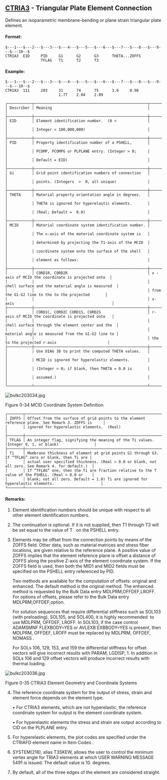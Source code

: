## [CTRIA3](https://help.hexagonmi.com/bundle/MSC_Nastran_2022.4/page/Nastran_Combined_Book/qrg/bulkc2/TOC.CTRIA3.xhtml) - Triangular Plate Element Connection

Defines an isoparametric membrane-bending or plane strain triangular plate element.

#### Format:

```nastran
$---1---$---2---$---3---$---4---$---5---$---6---$---7---$---8---$---9---$---10--$
CTRIA3  EID     PID     G1      G2      G3      THETA...ZOFFS                   
                TFLAG   T1      T2      T3                                      
```
#### Example:

```nastran
$---1---$---2---$---3---$---4---$---5---$---6---$---7---$---8---$---9---$---10--$
CTRIA3  111     203     31      74      75      3.0     0.98                    
                        1.77    2.04    2.09                                    
```
```text
┌───────────┬───────────────────────────────────────────────────┬───────────────────────────────────────────────────┐
│ Describer │ Meaning                                           │                                                   │
├───────────┼───────────────────────────────────────────────────┼───────────────────────────────────────────────────┤
│ EID       │ Element identification number.  (0 <              │                                                   │
│           │ Integer < 100,000,000)                            │                                                   │
├───────────┼───────────────────────────────────────────────────┼───────────────────────────────────────────────────┤
│ PID       │ Property identification number of a PSHELL,       │                                                   │
│           │ PCOMP, PCOMPG or PLPLANE entry. (Integer > 0;     │                                                   │
│           │ Default = EID)                                    │                                                   │
├───────────┼───────────────────────────────────────────────────┼───────────────────────────────────────────────────┤
│ Gi        │ Grid point identification numbers of connection   │                                                   │
│           │ points. (Integers  >  0, all unique)              │                                                   │
├───────────┼───────────────────────────────────────────────────┼───────────────────────────────────────────────────┤
│ THETA     │ Material property orientation angle in degrees.   │                                                   │
│           │ THETA is ignored for hyperelastic elements.       │                                                   │
│           │ (Real; Default =  0.0)                            │                                                   │
├───────────┼───────────────────────────────────────────────────┼───────────────────────────────────────────────────┤
│ MCID      │ Material coordinate system identification number. │                                                   │
│           │ The x-axis of the material coordinate system is   │                                                   │
│           │ determined by projecting the T1-axis of the MCID  │                                                   │
│           │ coordinate system onto the surface of the shell   │                                                   │
│           │ element as follows:                               │                                                   │
├───────────┼───────────────────────────────────────────────────┼───────────────────────────────────────────────────┤
│           │ CORD1R, CORD2R                                    │ x -axis of MCID the coordinate is projected onto  │
│           │                                                   │ shell surface and the material angle is measured  │
│           │                                                   │ from the G1-G2 line to the to the projected       │
│           │                                                   │ x-axis                                            │
├───────────┼───────────────────────────────────────────────────┼───────────────────────────────────────────────────┤
│           │ CORD1C, CORD2C CORD1S, CORD2S                     │ r-axis of MCID the coordinate is projected onto   │
│           │                                                   │ shell surface through the element center and the  │
│           │                                                   │ material angle is measured from the G1-G2 line to │
│           │                                                   │ the to the projected r-axis                       │
├───────────┼───────────────────────────────────────────────────┼───────────────────────────────────────────────────┤
│           │ Use DIAG 38 to print the computed THETA values.   │                                                   │
│           │ MCID is ignored for hyperelastic elements.        │                                                   │
│           │ (Integer > 0; if blank, then THETA = 0.0 is       │                                                   │
│           │ assumed.)                                         │                                                   │
└───────────┴───────────────────────────────────────────────────┴───────────────────────────────────────────────────┘
```
![bulkc203034.jpg](https://help-be.hexagonmi.com/bundle/MSC_Nastran_2022.4/page/Nastran_Combined_Book/qrg/bulkc2/../../../assets/bulkc203034.jpg?_LANG=enus)

Figure 0-34   MCID Coordinate System Definition

```text
┌───────┬───────────────────────────────────────────────────────────────────────────────────────────────────┐
│ ZOFFS │ Offset from the surface of grid points to the element reference plane. See Remark 3. ZOFFS is     │
│       │ ignored for hyperelastic elements.  (Real)                                                        │
├───────┼───────────────────────────────────────────────────────────────────────────────────────────────────┤
│ TFLAG │ An integer flag, signifying the meaning of the Ti values. (Integer 0, 1, or blank)                │
├───────┼───────────────────────────────────────────────────────────────────────────────────────────────────┤
│ Ti    │ Membrane thickness of element at grid points G1 through G3. If “TFLAG” zero or blank, then Ti are │
│       │ actual user specified thickness. (Real > 0.0 or blank, not all zero. See Remark 4. for default.)  │
│       │ If “TFLAG” one, then the Ti are fraction relative to the T value of the PSHELL. (Real > 0.0 or    │
│       │ blank; not all zero. Default = 1.0) Ti are ignored for hyperelastic elements.                     │
└───────┴───────────────────────────────────────────────────────────────────────────────────────────────────┘
```
#### Remarks:

1. Element identification numbers should be unique with respect to all other element identification numbers.

2. The continuation is optional. If it is not supplied, then T1 through T3 will be set equal to the value of T   on the PSHELL entry.

3. Elements may be offset from the connection points by means of the ZOFFS field. Other data, such as material matrices and stress fiber locations, are given relative to the reference plane. A positive value of ZOFFS implies that the element reference plane is offset a distance of ZOFFS along the positive Z-axis of the element coordinate system. If the ZOFFS field is used, then both the MID1 and MID2 fields must be specified on the PSHELL entry referenced by PID.

     Two methods are available for the computation of offsets: original and enhanced. The default method is the original method. The enhanced method is requested by the Bulk Data entry MDLPRM,OFFDEF,LROFF. For options of offsets, please refer to the Bulk Data entry MDLPRM,OFFDEF,option.

     For solution sequences that require differential stiffness such as SOL103 (with preloading), SOL105, and SOL400,  it is highly recommended  to use MDLPRM, OFFDEF, LROFF. In SOL103, if the case control ADAMSMNF FLEXBODY=YES or AVLEXB EXBBODY=YES is present, then MDLPRM, OFFDEF, LROFF must be replaced by  MDLPRM, OFFDEF, NOMASS .

     For SOLs 106, 129, 153, and 159 the differential stiffness for offset vectors will give incorrect results with PARAM, LGDISP, 1. In addition in SOLs 106 and 129 offset vectors will produce incorrect results with thermal loading.

![bulkc203036.jpg](https://help-be.hexagonmi.com/bundle/MSC_Nastran_2022.4/page/Nastran_Combined_Book/qrg/bulkc2/../../../assets/bulkc203036.jpg?_LANG=enus)

Figure 0-35 CTRIA3 Element Geometry and Coordinate Systems

4. The reference coordinate system for the output of stress, strain and element force depends on the element type.

     • For CTRIA3 elements, which are not hyperelastic, the reference coordinate system for output is the element coordinate system.

     • For hyperelastic elements the stress and strain are output according to CID on the PLPLANE entry.

5. For hyperelastic elements, the plot codes are specified under the CTRIAFD element name in  Item Codes .

6. SYSTEM(218), alias T3SKEW, allows the user to control the minimum vertex angle for TRIA3 elements at which USER WARNING MESSAGE 5491 is issued. The default value is 10. degrees.

7. By default, all of the three edges of the element are considered straight.

